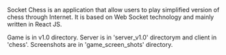 Socket Chess is an application that allow users to play simplified version of chess through Internet.
It is based on Web Socket technology and mainly written in React JS.

Game is in v1.0 directory.
Server is in 'server_v1.0' directorym and client in 'chess'.
Screenshots are in 'game_screen_shots' directory.
